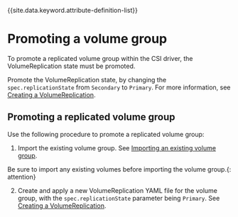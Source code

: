 
{{site.data.keyword.attribute-definition-list}}

# Promoting a volume group
To promote a replicated volume group within the CSI driver, the VolumeReplication state must be promoted.

Promote the VolumeReplication state, by changing the `spec.replicationState` from `Secondary` to `Primary`. For more information, see [Creating a VolumeReplication](../configuration/creating_volumereplication.md).

## Promoting a replicated volume group
Use the following procedure to promote a replicated volume group:

1. Import the existing volume group. See [Importing an existing volume group](../configuration/importing_existing_volume_group.md).

Be sure to import any existing volumes before importing the volume group.{: attention}

2. Create and apply a new VolumeReplication YAML file for the volume group, with the  `spec.replicationState` parameter being `Primary`. See [Creating a VolumeReplication](../configuration/creating_volumereplication.md).
